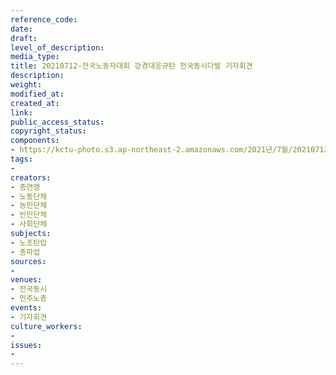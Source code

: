 ```yaml
---
reference_code: 
date: 
draft: 
level_of_description: 
media_type: 
title: 20210712-전국노동자대회 강경대응규탄 전국동시다발 기자회견
description: 
weight: 
modified_at: 
created_at: 
link: 
public_access_status: 
copyright_status: 
components:
- https://kctu-photo.s3.ap-northeast-2.amazonaws.com/2021년/7월/20210712-전국노동자대회+강경대응규탄+전국동시다발+기자회견/_1D20342.jpg
tags:
- 
creators:
- 총연맹
- 노동단체
- 농민단체
- 빈민단체
- 사회단체
subjects:
- 노조탄압
- 총파업
sources:
- 
venues:
- 전국동시
- 민주노총
events:
- 기자회견
culture_workers:
- 
issues:
- 
---
```

